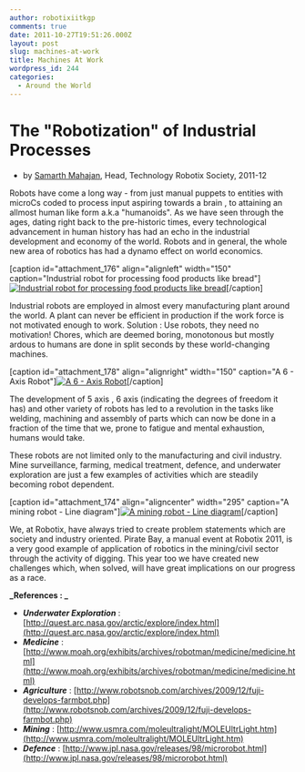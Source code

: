```yaml
---
author: robotixiitkgp
comments: true
date: 2011-10-27T19:51:26.000Z
layout: post
slug: machines-at-work
title: Machines At Work
wordpress_id: 244
categories:
  - Around the World
---
```


# The "Robotization" of Industrial Processes
- by [Samarth Mahajan](https://www.facebook.com/samarth.mahajan), Head, Technology Robotix Society, 2011-12

Robots have come a long way - from just manual puppets to entities with microCs coded to process input aspiring towards a brain , to attaining an allmost human like form a.k.a "humanoids". As we have seen through the ages, dating right back to the pre-historic times, every technological advancement in human history has had an echo in the industrial development and economy of the world. Robots and in general, the whole new area of robotics has had a dynamo effect on world economics.

[caption id="attachment_176" align="alignleft" width="150" caption="Industrial robot for processing food products like bread"][![Industrial robot for processing food products like bread](http://robotix.in/blog/wp-content/uploads/2011/10/untitledn3.png?w=150)](http://robotix.in/blog/wp-content/uploads/2011/10/untitledn3.png)[/caption]

Industrial robots are employed in almost every manufacturing plant around the world. A plant can never be efficient in production if the work force is not motivated enough to work. Solution : Use robots, they need no motivation! Chores, which are deemed boring, monotonous but mostly ardous to humans are done in split seconds by these world-changing machines.

[caption id="attachment_178" align="alignright" width="150" caption="A 6 - Axis Robot"][![A 6 - Axis Robot](http://robotix.in/blog/wp-content/uploads/2011/10/untitledn21.png?w=150)](http://robotix.in/blog/wp-content/uploads/2011/10/untitledn21.png)[/caption]

The development of 5 axis , 6 axis (indicating the degrees of freedom it has) and other variety of robots has led to a revolution in the tasks like welding, machining and assembly of parts which can now be done in a fraction of the time that we, prone to fatigue and mental exhaustion, humans would take.

These robots are not limited only to the manufacturing and civil industry. Mine surveillance, farming, medical treatment, defence, and underwater exploration are just a few examples of activities which are steadily becoming robot dependent.

[caption id="attachment_174" align="aligncenter" width="295" caption="A mining robot - Line diagram"][![A mining robot - Line diagram](http://robotix.in/blog/wp-content/uploads/2011/10/untitledn1.png?w=295)](http://robotix.in/blog/wp-content/uploads/2011/10/untitledn1.png)[/caption]

We, at Robotix, have always tried to create problem statements which are society and industry oriented. Pirate Bay, a manual event at Robotix 2011, is a very good example of application of robotics in the mining/civil sector through the activity of digging. This year too we have created new challenges which, when solved, will have great implications on our progress as a race.

**_References : _**
- _**Underwater Exploration**_ : [http://quest.arc.nasa.gov/arctic/explore/index.html](http://quest.arc.nasa.gov/arctic/explore/index.html)
- _**Medicine**_ : [http://www.moah.org/exhibits/archives/robotman/medicine/medicine.html](http://www.moah.org/exhibits/archives/robotman/medicine/medicine.html)
- _**Agriculture**_ : [http://www.robotsnob.com/archives/2009/12/fuji-develops-farmbot.php](http://www.robotsnob.com/archives/2009/12/fuji-develops-farmbot.php)
- _**Mining**_ : [http://www.usmra.com/moleultralight/MOLEUltrLight.htm](http://www.usmra.com/moleultralight/MOLEUltrLight.htm)
- _**Defence**_ : [http://www.jpl.nasa.gov/releases/98/microrobot.html](http://www.jpl.nasa.gov/releases/98/microrobot.html)
